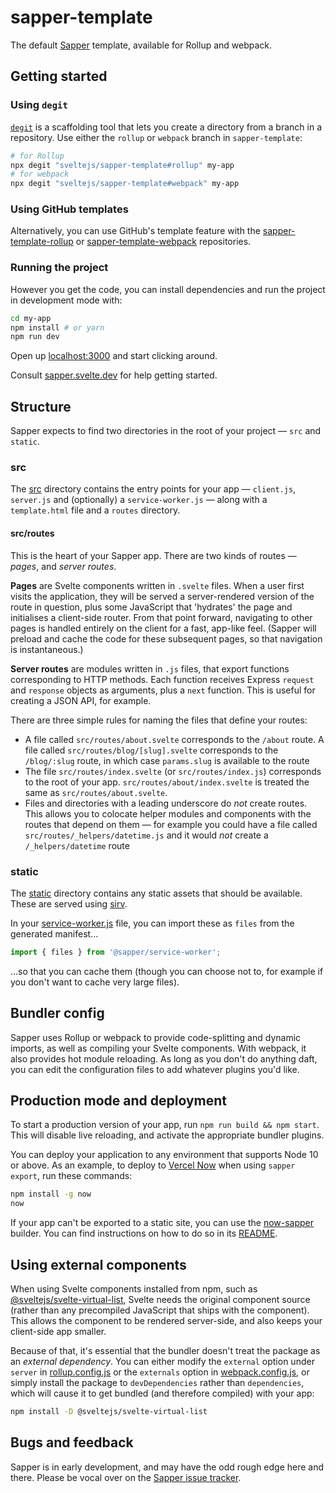 # sapper-template

The default [Sapper](https://github.com/sveltejs/sapper) template, available for Rollup and webpack.

## Getting started

### Using `degit`

[`degit`](https://github.com/Rich-Harris/degit) is a scaffolding tool that lets you create a directory from a branch in a repository. Use either the `rollup` or `webpack` branch in `sapper-template`:

```bash
# for Rollup
npx degit "sveltejs/sapper-template#rollup" my-app
# for webpack
npx degit "sveltejs/sapper-template#webpack" my-app
```

### Using GitHub templates

Alternatively, you can use GitHub's template feature with the [sapper-template-rollup](https://github.com/sveltejs/sapper-template-rollup) or [sapper-template-webpack](https://github.com/sveltejs/sapper-template-webpack) repositories.

### Running the project

However you get the code, you can install dependencies and run the project in development mode with:

```bash
cd my-app
npm install # or yarn
npm run dev
```

Open up [localhost:3000](http://localhost:3000) and start clicking around.

Consult [sapper.svelte.dev](https://sapper.svelte.dev) for help getting started.

## Structure

Sapper expects to find two directories in the root of your project — `src` and `static`.

### src

The [src](src) directory contains the entry points for your app — `client.js`, `server.js` and (optionally) a `service-worker.js` — along with a `template.html` file and a `routes` directory.

#### src/routes

This is the heart of your Sapper app. There are two kinds of routes — _pages_, and _server routes_.

**Pages** are Svelte components written in `.svelte` files. When a user first visits the application, they will be served a server-rendered version of the route in question, plus some JavaScript that 'hydrates' the page and initialises a client-side router. From that point forward, navigating to other pages is handled entirely on the client for a fast, app-like feel. (Sapper will preload and cache the code for these subsequent pages, so that navigation is instantaneous.)

**Server routes** are modules written in `.js` files, that export functions corresponding to HTTP methods. Each function receives Express `request` and `response` objects as arguments, plus a `next` function. This is useful for creating a JSON API, for example.

There are three simple rules for naming the files that define your routes:

-   A file called `src/routes/about.svelte` corresponds to the `/about` route. A file called `src/routes/blog/[slug].svelte` corresponds to the `/blog/:slug` route, in which case `params.slug` is available to the route
-   The file `src/routes/index.svelte` (or `src/routes/index.js`) corresponds to the root of your app. `src/routes/about/index.svelte` is treated the same as `src/routes/about.svelte`.
-   Files and directories with a leading underscore do _not_ create routes. This allows you to colocate helper modules and components with the routes that depend on them — for example you could have a file called `src/routes/_helpers/datetime.js` and it would _not_ create a `/_helpers/datetime` route

### static

The [static](static) directory contains any static assets that should be available. These are served using [sirv](https://github.com/lukeed/sirv).

In your [service-worker.js](src/service-worker.js) file, you can import these as `files` from the generated manifest...

```js
import { files } from '@sapper/service-worker';
```

...so that you can cache them (though you can choose not to, for example if you don't want to cache very large files).

## Bundler config

Sapper uses Rollup or webpack to provide code-splitting and dynamic imports, as well as compiling your Svelte components. With webpack, it also provides hot module reloading. As long as you don't do anything daft, you can edit the configuration files to add whatever plugins you'd like.

## Production mode and deployment

To start a production version of your app, run `npm run build && npm start`. This will disable live reloading, and activate the appropriate bundler plugins.

You can deploy your application to any environment that supports Node 10 or above. As an example, to deploy to [Vercel Now](https://vercel.com) when using `sapper export`, run these commands:

```bash
npm install -g now
now
```

If your app can't be exported to a static site, you can use the [now-sapper](https://github.com/thgh/now-sapper) builder. You can find instructions on how to do so in its [README](https://github.com/thgh/now-sapper#basic-usage).

## Using external components

When using Svelte components installed from npm, such as [@sveltejs/svelte-virtual-list](https://github.com/sveltejs/svelte-virtual-list), Svelte needs the original component source (rather than any precompiled JavaScript that ships with the component). This allows the component to be rendered server-side, and also keeps your client-side app smaller.

Because of that, it's essential that the bundler doesn't treat the package as an _external dependency_. You can either modify the `external` option under `server` in [rollup.config.js](rollup.config.js) or the `externals` option in [webpack.config.js](webpack.config.js), or simply install the package to `devDependencies` rather than `dependencies`, which will cause it to get bundled (and therefore compiled) with your app:

```bash
npm install -D @sveltejs/svelte-virtual-list
```

## Bugs and feedback

Sapper is in early development, and may have the odd rough edge here and there. Please be vocal over on the [Sapper issue tracker](https://github.com/sveltejs/sapper/issues).
